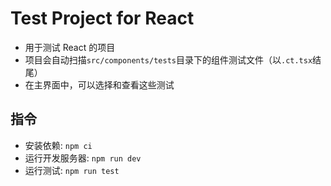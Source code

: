 # Test Project for React

* 用于测试 React 的项目
* 项目会自动扫描`src/components/tests`目录下的组件测试文件（以`.ct.tsx`结尾）
* 在主界面中，可以选择和查看这些测试

## 指令

* 安装依赖: `npm ci`
* 运行开发服务器: `npm run dev`
* 运行测试: `npm run test`

